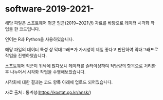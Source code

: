 # software-2019-2021-
해당 파일은 소프트웨어 평균 임금(2019~2021년) 자료를 바탕으로 데이터 시각화 작업을 한 코드입니다.

언어는 R과 Python을 사용하였습니다.

해당 파일의 데이터 특성 상 막대그래프가 가시성이 제일 좋다고 판단하여 막대그래프로 작업을 진행하였습니다.

소프트웨어 직군이 워낙에 많다보니 데이터를 슬라이싱하여 적당량의 항목으로 처리한 후 나누어서 시각화 작업을 수행해보았습니다.

시각화에 대한 결과는 코드 항목 아래에 업로드 되어있습니다.

자료 출처 : 통계청(https://kostat.go.kr/ansk/)
